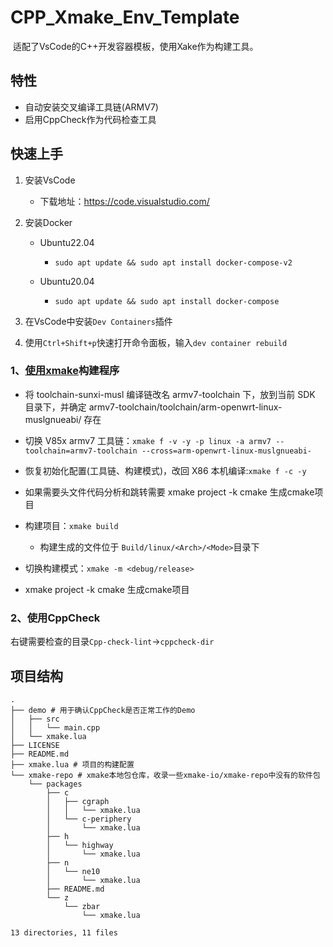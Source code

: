 # CPP_Xmake_Env_Template

​	适配了VsCode的C++开发容器模板，使用Xake作为构建工具。

## 特性

- 自动安装交叉编译工具链(ARMV7)
- 启用CppCheck作为代码检查工具

## 快速上手

1. 安装VsCode

   - 下载地址：https://code.visualstudio.com/

2. 安装Docker

   - Ubuntu22.04

     - ```
       sudo apt update && sudo apt install docker-compose-v2
       ```

   - Ubuntu20.04

     - ```
       sudo apt update && sudo apt install docker-compose
       ```

3. 在VsCode中安装`Dev Containers`插件

4. 使用`Ctrl+Shift+p`快速打开命令面板，输入`dev container rebuild`

### 1、[使用xmake](https://xmake.io/#/zh-cn/)构建程序

- 将 toolchain-sunxi-musl 编译链改名 armv7-toolchain 下，放到当前 SDK 目录下，并确定 armv7-toolchain/toolchain/arm-openwrt-linux-muslgnueabi/ 存在
- 切换 V85x armv7 工具链：`xmake f -v -y -p linux -a armv7 --toolchain=armv7-toolchain --cross=arm-openwrt-linux-muslgnueabi-`
- 恢复初始化配置(工具链、构建模式)，改回 X86 本机编译:`xmake f -c -y`
- 如果需要头文件代码分析和跳转需要 xmake project -k cmake 生成cmake项目

- 构建项目：`xmake build`
  - 构建生成的文件位于  `Build/linux/<Arch>/<Mode>`目录下
- 切换构建模式：`xmake -m <debug/release>`
- xmake project -k cmake 生成cmake项目

### 2、使用CppCheck

右键需要检查的目录`Cpp-check-lint`->`cppcheck-dir`

## 项目结构

```
.
├── demo # 用于确认CppCheck是否正常工作的Demo
│   ├── src
│   │   └── main.cpp
│   └── xmake.lua
├── LICENSE
├── README.md
├── xmake.lua # 项目的构建配置
└── xmake-repo # xmake本地包仓库，收录一些xmake-io/xmake-repo中没有的软件包
    └── packages
        ├── c
        │   ├── cgraph
        │   │   └── xmake.lua
        │   └── c-periphery
        │       └── xmake.lua
        ├── h
        │   └── highway
        │       └── xmake.lua
        ├── n
        │   └── ne10
        │       └── xmake.lua
        ├── README.md
        └── z
            └── zbar
                └── xmake.lua

13 directories, 11 files
```


